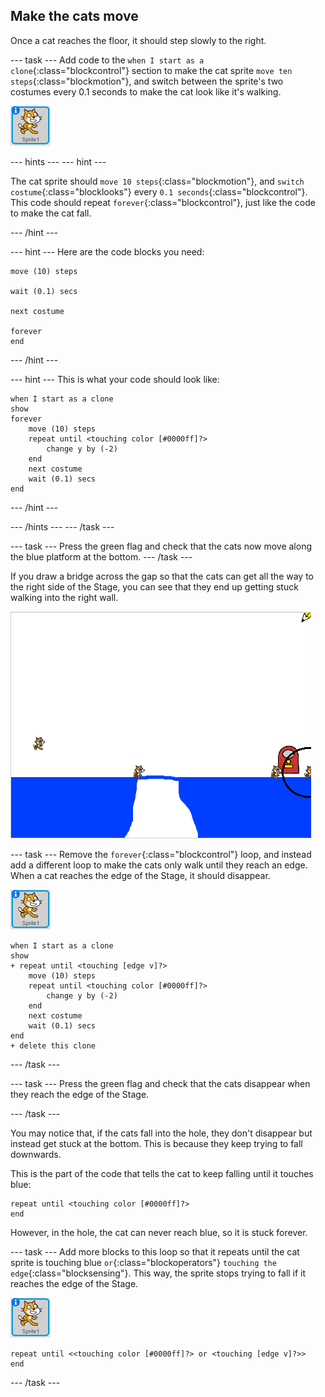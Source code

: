 ## Make the cats move

Once a cat reaches the floor, it should step slowly to the right.

--- task ---
Add code to the `when I start as a clone`{:class="blockcontrol"} section to make the cat sprite `move ten steps`{:class="blockmotion"}, and switch between the sprite's two costumes every 0.1 seconds to make the cat look like it's walking.

![Cat sprite](images/cat-sprite.png)

--- hints ---
--- hint ---

The cat sprite should `move 10 steps`{:class="blockmotion"}, and `switch costume`{:class="blocklooks"} every `0.1 seconds`{:class="blockcontrol"}. This code should repeat `forever`{:class="blockcontrol"}, just like the code to make the cat fall.

--- /hint ---

--- hint ---
Here are the code blocks you need:

```blocks
move (10) steps

wait (0.1) secs

next costume

forever
end
```
--- /hint ---

--- hint ---
This is what your code should look like:

```blocks
when I start as a clone
show
forever
    move (10) steps
    repeat until <touching color [#0000ff]?>
        change y by (-2)
    end
    next costume
    wait (0.1) secs
end
```

--- /hint ---

--- /hints ---
--- /task ---

--- task ---
Press the green flag and check that the cats now move along the blue platform at the bottom.
--- /task ---

If you draw a bridge across the gap so that the cats can get all the way to the right side of the Stage, you can see that they end up getting stuck walking into the right wall.

![Flailing cats at the edge](images/flailing-at-edge.png)

--- task ---
Remove the `forever`{:class="blockcontrol"} loop, and instead add a different loop to make the cats only walk until they reach an edge. When a cat reaches the edge of the Stage, it should disappear.

![Cat sprite](images/cat-sprite.png)

```blocks
when I start as a clone
show
+ repeat until <touching [edge v]?>
    move (10) steps
    repeat until <touching color [#0000ff]?>
        change y by (-2)
    end
    next costume
    wait (0.1) secs
end
+ delete this clone
```

--- /task ---

--- task ---
Press the green flag and check that the cats disappear when they reach the edge of the Stage.

--- /task ---

You may notice that, if the cats fall into the hole, they don't disappear but instead get stuck at the bottom. This is because they keep trying to fall downwards.

This is the part of the code that tells the cat to keep falling until it touches blue:

```blocks
repeat until <touching color [#0000ff]?>
end
```

However, in the hole, the cat can never reach blue, so it is stuck forever.

--- task ---
Add more blocks to this loop so that it repeats until the cat sprite is touching blue `or`{:class="blockoperators"} `touching the edge`{:class="blocksensing"}. This way, the sprite stops trying to fall if it reaches the edge of the Stage.

![Cat sprite](images/cat-sprite.png)

```blocks
repeat until <<touching color [#0000ff]?> or <touching [edge v]?>>
end
```
--- /task ---
